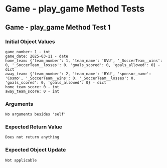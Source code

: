 # Game - play_game Method Tests

## Game - play_game Method Test 1

### Initial Object Values
````
game_number: 1 - int
game_date: 2025-03-11 - date
home_team: {'team_number': 1, 'team_name': 'UVU', '_SoccerTeam__wins': 0, '_SoccerTeam__losses': 0, 'goals_scored': 0, 'goals_allowed': 0} - dict
away_team: {'team_number': 2, 'team_name': 'BYU', 'sponsor_name': 'Cosmo', '_SoccerTeam__wins': 0, '_SoccerTeam__losses': 0, 'goals_scored': 0, 'goals_allowed': 0} - dict
home_team_score: 0 - int
away_team_score: 0 - int
````

### Arguments
````
No arguments besides 'self'
````

### Expected Return Value
````
Does not return anything
````

### Expected Object Update
````
Not applicable
````


